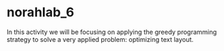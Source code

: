 # norahlab_6
In this activity we will be focusing on applying the greedy programming strategy to solve a very applied problem: optimizing text layout.
